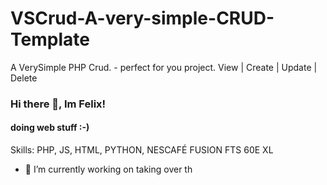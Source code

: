 # VSCrud-A-very-simple-CRUD-Template
A VerySimple PHP Crud. - perfect for you project.  View | Create | Update | Delete
### Hi there 👋, Im Felix!
#### doing web stuff :-)

Skills: PHP, JS, HTML, PYTHON, NESCAFÉ FUSION FTS 60E XL

- 🔭 I’m currently working on taking over th
